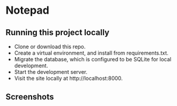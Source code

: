 # Notepad

## Running this project locally
- Clone or download this repo.
- Create a virtual environment, and install from requirements.txt.
- Migrate the database, which is configured to be SQLite for local development.
- Start the development server.
- Visit the site locally at http://localhost:8000.

## Screenshots
